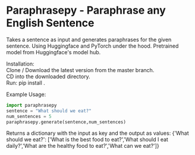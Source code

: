 # Paraphrasepy - Paraphrase any English Sentence
 
 Takes a sentence as input and generates paraphrases for the given sentence. Using Huggingface and PyTorch under the hood. Pretrained model from Huggingface's model hub.
 
 Installation:</br>
 Clone / Download the latest version from the master branch.</br>
CD into the downloaded directory.</br>
Run: pip install . 


Example Usage:
```python
import paraphrasepy
sentence = "What should we eat?"
num_sentences = 5
paraphrasepy.generate(sentence,num_sentences)
```
Returns a dictionary with the input as key and the output as values:
{'What should we eat?': ['What is the best food to eat?','What should I eat daily?','What are the healthy food to eat?','What can we eat?']}


